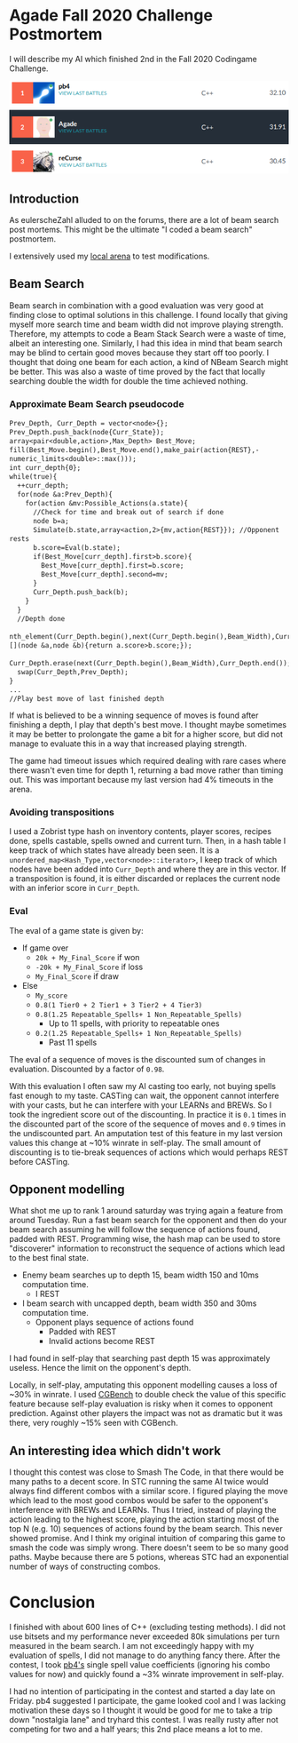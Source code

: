 # Agade Fall 2020 Challenge Postmortem

I will describe my AI which finished 2nd in the Fall 2020 Codingame Challenge.

![](Final_Rankings.png)

## Introduction

As eulerscheZahl alluded to on the forums, there are a lot of beam search post mortems. This might be the ultimate "I coded a beam search" postmortem. 

I extensively used my [local arena](https://github.com/Agade09/Fall2020-Challenge-Arena) to test modifications.

## Beam Search

Beam search in combination with a good evaluation was very good at finding close to optimal solutions in this challenge. I found locally that giving myself more search time and beam width did not improve playing strength. Therefore, my attempts to code a Beam Stack Search were a waste of time, albeit an interesting one. Similarly, I had this idea in mind that beam search may be blind to certain good moves because they start off too poorly. I thought that doing one beam for each action, a kind of NBeam Search might be better. This was also a waste of time proved by the fact that locally searching double the width for double the time achieved nothing.

### Approximate Beam Search pseudocode
```
Prev_Depth, Curr_Depth = vector<node>{};
Prev_Depth.push_back(node{Curr_State});
array<pair<double,action>,Max_Depth> Best_Move;
fill(Best_Move.begin(),Best_Move.end(),make_pair(action{REST},-numeric_limits<double>::max()));
int curr_depth{0};
while(true){
  ++curr_depth;
  for(node &a:Prev_Depth){
    for(action &mv:Possible_Actions(a.state){
      //Check for time and break out of search if done
      node b=a;
      Simulate(b.state,array<action,2>{mv,action{REST}}); //Opponent rests
      b.score=Eval(b.state);
      if(Best_Move[curr_depth].first>b.score){
        Best_Move[curr_depth].first=b.score;
        Best_Move[curr_depth].second=mv;
      }
      Curr_Depth.push_back(b);
    }
  }
  //Depth done
  nth_element(Curr_Depth.begin(),next(Curr_Depth.begin(),Beam_Width),Curr_Depth.end(),[](node &a,node &b){return a.score>b.score;});
  Curr_Depth.erase(next(Curr_Depth.begin(),Beam_Width),Curr_Depth.end());
  swap(Curr_Depth,Prev_Depth);
}
...
//Play best move of last finished depth
```
If what is believed to be a winning sequence of moves is found after finishing a depth, I play that depth's best move. I thought maybe sometimes it may be better to prolongate the game a bit for a higher score, but did not manage to evaluate this in a way that increased playing strength.

The game had timeout issues which required dealing with rare cases where there wasn't even time for depth 1, returning a bad move rather than timing out. This was important because my last version had 4% timeouts in the arena.
### Avoiding transpositions
I used a Zobrist type hash on inventory contents, player scores, recipes done, spells castable, spells owned and current turn. Then, in a hash table I keep track of which states have already been seen. It is a ```unordered_map<Hash_Type,vector<node>::iterator>```, I keep track of which nodes have been added into ```Curr_Depth``` and where they are in this vector. If a transposition is found, it is either discarded or replaces the current node with an inferior score in ```Curr_Depth```.

### Eval
The eval of a game state is given by:
- If game over
  - ```20k + My_Final_Score``` if won
  - ```-20k + My_Final_Score``` if loss
  - ```My_Final_Score``` if draw
- Else
  - ```My_score```
  - ```0.8(1 Tier0 + 2 Tier1 + 3 Tier2 + 4 Tier3)```
  - ```0.8(1.25 Repeatable_Spells+ 1 Non_Repeatable_Spells)```
    - Up to 11 spells, with priority to repeatable ones
  - ```0.2(1.25 Repeatable_Spells+ 1 Non_Repeatable_Spells)```
    - Past 11 spells

The eval of a sequence of moves is the discounted sum of changes in evaluation. Discounted by a factor of ```0.98```.

With this evaluation I often saw my AI casting too early, not buying spells fast enough to my taste. CASTing can wait, the opponent cannot interfere with your casts, but he can interfere with your LEARNs and BREWs. So I took the ingredient score out of the discounting. In practice it is ```0.1``` times in the discounted part of the score of the sequence of moves and ```0.9``` times in the undiscounted part. An amputation test of this feature in my last version values this change at ~10% winrate in self-play. The small amount of discounting is to tie-break sequences of actions which would perhaps REST before CASTing.

## Opponent modelling

What shot me up to rank 1 around saturday was trying again a feature from around Tuesday. Run a fast beam search for the opponent and then do your beam search assuming he will follow the sequence of actions found, padded with REST. Programming wise, the hash map can be used to store "discoverer" information to reconstruct the sequence of actions which lead to the best final state.

- Enemy beam searches up to depth 15, beam width 150 and 10ms computation time. 
  - I REST
- I beam search with uncapped depth, beam width 350 and 30ms computation time. 
  - Opponent plays sequence of actions found
    - Padded with REST
    - Invalid actions become REST

I had found in self-play that searching past depth 15 was approximately useless. Hence the limit on the opponent's depth.

Locally, in self-play, amputating this opponent modelling causes a loss of ~30% in winrate. I used [CGBench](https://github.com/s-vivien/CGBenchmark) to double check the value of this specific feature because self-play evaluation is risky when it comes to opponent prediction. Against other players the impact was not as dramatic but it was there, very roughly ~15% seen with CGBench.

## An interesting idea which didn't work

I thought this contest was close to Smash The Code, in that there would be many paths to a decent score. In STC running the same AI twice would always find different combos with a similar score. I figured playing the move which lead to the most good combos would be safer to the opponent's interference with BREWs and LEARNs. Thus I tried, instead of playing the action leading to the highest score, playing the action starting most of the top N (e.g. 10) sequences of actions found by the beam search. This never showed promise. And I think my original intuition of comparing this game to smash the code was simply wrong. There doesn't seem to be so many good paths. Maybe because there are 5 potions, whereas STC had an exponential number of ways of constructing combos.

# Conclusion
I finished with about 600 lines of C++ (excluding testing methods). I did not use bitsets and my performance never exceeded 80k simulations per turn measured in the beam search. I am not exceedingly happy with my evaluation of spells, I did not manage to do anything fancy there. After the contest, I took [pb4's](https://github.com/pb4git/Fall-Challenge-2020) single spell value coefficients (ignoring his combo values for now) and quickly found a ~3% winrate improvement in self-play.

I had no intention of participating in the contest and started a day late on Friday. pb4 suggested I participate, the game looked cool and I was lacking motivation these days so I thought it would be good for me to take a trip down "nostalgia lane" and tryhard this contest. I was really rusty after not competing for two and a half years; this 2nd place means a lot to me.
